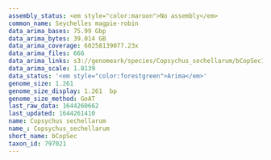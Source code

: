 ```yaml
---
assembly_status: <em style="color:maroon">No assembly</em>
common_name: Seychelles magpie-robin
data_arima_bases: 75.99 Gbp
data_arima_bytes: 39.014 GB
data_arima_coverage: 60258139077.23x
data_arima_files: 666
data_arima_links: s3://genomeark/species/Copsychus_sechellarum/bCopSec1/genomic_data/arima/<br>
data_arima_scale: 1.8139
data_status: '<em style="color:forestgreen">Arima</em>'
genome_size: 1.261
genome_size_display: 1.261  bp
genome_size_method: GoAT
last_raw_data: 1644260662
last_updated: 1644261410
name: Copsychus sechellarum
name_: Copsychus_sechellarum
short_name: bCopSec
taxon_id: 797021
---
```

